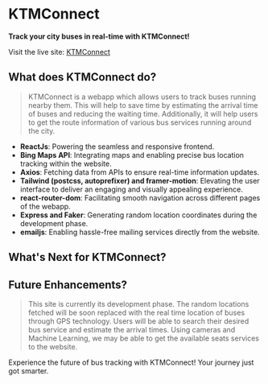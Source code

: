 # KTMConnect

**Track your city buses in real-time with KTMConnect!**

Visit the live site: [KTMConnect](https://ktmconnect.vercel.app/)

## What does KTMConnect do?
> KTMConnect is a webapp which allows users to track buses running nearby them. This will help to save time by estimating the arrival time of buses and reducing the waiting time. Additionally, it will help users to get the route information of various bus services running around the city. 


- **ReactJs**: Powering the seamless and responsive frontend.
- **Bing Maps API**: Integrating maps and enabling precise bus location tracking within the website.
- **Axios**: Fetching data from APIs to ensure real-time information updates.
- **Tailwind (postcss, autoprefixer) and framer-motion**: Elevating the user interface to deliver an engaging and visually appealing experience.
- **react-router-dom**: Facilitating smooth navigation across different pages of the webapp.
- **Express and Faker**: Generating random location coordinates during the development phase.
- **emailjs**: Enabling hassle-free mailing services directly from the website.

## What's Next for KTMConnect?

## Future Enhancements?
> This site is currently its development phase. The random locations fetched will be soon replaced with the real time location of buses through GPS technology. Users will be able to search their desired bus service and estimate the arrival times. Using cameras and Machine Learning, we may be able to get the available seats services to the website.

Experience the future of bus tracking with KTMConnect! Your journey just got smarter.
